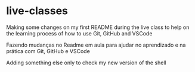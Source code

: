 # live-classes

Making some changes on my first README during the live class to help on the learning process of how to use Git, GitHub and VSCode

Fazendo mudanças no Readme em aula para ajudar no aprendizado e na prática com Git, GitHub e VSCode

Adding something else only to check my new version of the shell